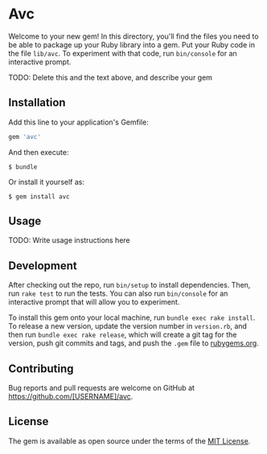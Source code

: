 # Avc

Welcome to your new gem! In this directory, you'll find the files you need to be able to package up your Ruby library into a gem. Put your Ruby code in the file `lib/avc`. To experiment with that code, run `bin/console` for an interactive prompt.

TODO: Delete this and the text above, and describe your gem

## Installation

Add this line to your application's Gemfile:

```ruby
gem 'avc'
```

And then execute:

    $ bundle

Or install it yourself as:

    $ gem install avc

## Usage

TODO: Write usage instructions here

## Development

After checking out the repo, run `bin/setup` to install dependencies. Then, run `rake test` to run the tests. You can also run `bin/console` for an interactive prompt that will allow you to experiment.

To install this gem onto your local machine, run `bundle exec rake install`. To release a new version, update the version number in `version.rb`, and then run `bundle exec rake release`, which will create a git tag for the version, push git commits and tags, and push the `.gem` file to [rubygems.org](https://rubygems.org).

## Contributing

Bug reports and pull requests are welcome on GitHub at https://github.com/[USERNAME]/avc.


## License

The gem is available as open source under the terms of the [MIT License](http://opensource.org/licenses/MIT).

